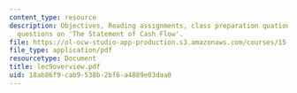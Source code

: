 ```yaml
---
content_type: resource
description: Objectives, Reading assignments, class preparation quationa, optional
  questions on 'The Statement of Cash Flow'.
file: https://ol-ocw-studio-app-production.s3.amazonaws.com/courses/15-514-financial-and-managerial-accounting-summer-2003/18ab86f9cab9538b2bf6a4889e03daa0_lec9overview.pdf
file_type: application/pdf
resourcetype: Document
title: lec9overview.pdf
uid: 18ab86f9-cab9-538b-2bf6-a4889e03daa0
---
```

